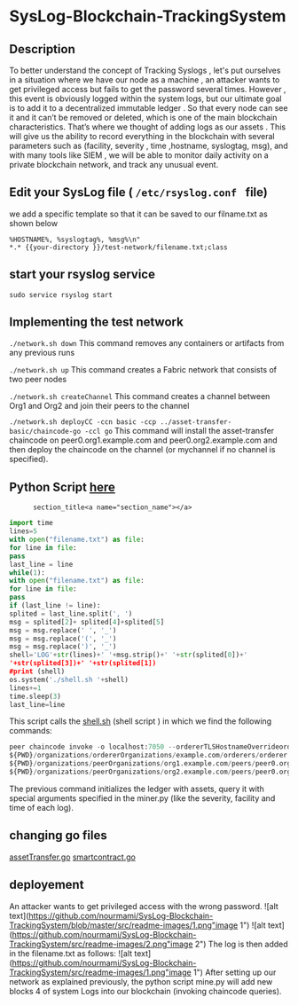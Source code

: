 # SysLog-Blockchain-TrackingSystem




## Description

To better understand the concept of Tracking Syslogs , let's put ourselves in a situation
where we have our node as a machine , an attacker wants to get privileged access but fails to get the
password several times. However , this event is obviously logged within the system logs, but our
ultimate goal is to add it to a decentralized immutable ledger . So that every node can see it and it can’t
be removed or deleted, which is one of the main blockchain characteristics.
That’s where we thought of adding logs as our assets . This will give us the ability to record everything
in the blockchain with several parameters such as (facility, severity , time ,hostname, syslogtag, msg),
and with many tools like SIEM , we will be able to monitor daily activity on a private blockchain network,
and track any unusual event.


## Edit your SysLog file ( `/etc/rsyslog.conf ` file)
we add a specific template so that it can be saved to our filname.txt as shown below

```shell $template class, "%syslogseverity%, %syslogfacility%, %timegenerated%,
%HOSTNAME%, %syslogtag%, %msg%\n"
*.* {{your-directory }}/test-network/filename.txt;class 
```

## start your rsyslog service 
``` sudo service rsyslog start ```
## Implementing the test network
``` ./network.sh down ``` This command removes any containers or artifacts from any previous runs

``` ./network.sh up ``` This command creates a Fabric network that consists of two peer nodes

``` ./network.sh createChannel ``` This command creates a channel between Org1 and Org2 and join their
peers to the channel

``` ./network.sh deployCC -ccn basic -ccp ../asset-transfer-basic/chaincode-go -ccl go ``` This command will install the asset-transfer chaincode on peer0.org1.example.com and
peer0.org2.example.com and then deploy the chaincode on the channel (or mychannel if no channel is
specified).


## Python Script  [here](../scripts/mine.py)
          section_title<a name="section_name"></a>
```python import os
import time
lines=5
with open("filename.txt") as file:
for line in file:
pass
last_line = line
while(1):
with open("filename.txt") as file:
for line in file:
pass
if (last_line != line):
splited = last_line.split(', ')
msg = splited[2]+ splited[4]+splited[5]
msg = msg.replace(' ', '_')
msg = msg.replace('(', '_')
msg = msg.replace(')', '_')
shell='LOG'+str(lines)+' '+msg.strip()+' '+str(splited[0])+'
'+str(splited[3])+' '+str(splited[1])
#print (shell)
os.system('./shell.sh '+shell)
lines+=1
time.sleep(3)
last_line=line
```

This script calls the [shell.sh](../scripts/shell.sh) (shell script ) in which we find the following commands:

```python
peer chaincode invoke -o localhost:7050 --ordererTLSHostnameOverrideorderer.example.com --tls --cafile
${PWD}/organizations/ordererOrganizations/example.com/orderers/orderer.example.com/msp/tlscacerts/tlsca.example.com-cert.pem -C mychannel -n basic --peerAddresseslocalhost:7051 --tlsRootCertFiles
${PWD}/organizations/peerOrganizations/org1.example.com/peers/peer0.org1.example.com/tls/ca.crt --peerAddresses localhost:9051 --tlsRootCertFiles
${PWD}/organizations/peerOrganizations/org2.example.com/peers/peer0.org2.example.com/tls/ca.crt -c '{"function":"CreateAsset","Args ["'$1'","'$2'","'$3'","'$4'","'$5'"]}'
```

The previous command initializes the ledger with assets, query it with special arguments specified in
the miner.py (like the severity, facility and time of each log).

## changing go files 
[assetTransfer.go](..\asset-transfer-ledger-queries\chaincode-go\asset_transfer_ledger_chaincode.go)
[smartcontract.go](..\asset-transfer-abac\chaincode-go\smartContract.go)

## deployement 

An attacker wants to get privileged access with the wrong password.
![alt text](https://github.com/nourmami/SysLog-Blockchain-TrackingSystem/blob/master/src/readme-images/1.png"image 1")
![alt text](https://github.com/nourmami/SysLog-Blockchain-TrackingSystem/src/readme-images/2.png"image 2")
The log is then added in the filename.txt as follows:
![alt text](https://github.com/nourmami/SysLog-Blockchain-TrackingSystem/src/readme-images/1.png"image 1")
After setting up our network as explained previously, the python script mine.py will add new blocks
4
of system Logs into our blockchain (invoking chaincode queries).



